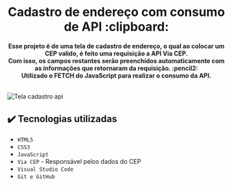 <h1 align="center">Cadastro de endereço com consumo de API :clipboard:</h1>

<div align="center"><strong>
    Esse projeto é de uma tela de cadastro de endereço, o qual ao colocar um CEP valido, é feito uma requisição a API Via CEP. <br>
    Com isso, os campos restantes serão preenchidos automaticamente com as informações que retornaram da requisição. :pencil2: <br>
    Utilizado o FETCH do JavaScript para realizar o consumo da API.
</strong></div>
<br>

![Tela cadastro api](https://github.com/Mateus402/cadastro-cep-api/assets/112894988/98a6aa0a-52ca-4c8e-9196-d01c1c50fce3)


## ✔️ Tecnologias utilizadas

- ``HTML5``
- ``CSS3``
- ``JavaScript``
- ``Via CEP`` - Responsável pelos dados do CEP
- ``Visual Studio Code``
- ``Git e GitHub``
